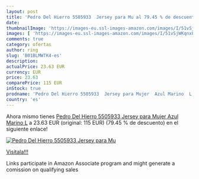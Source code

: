 ```yaml
---
layout: post
title: 'Pedro Del Hierro 5505933  Jersey para Mu al 79.45 % de descuento'
date: 
thumbnailImage: 'https://images-eu.ssl-images-amazon.com/images/I/51vSjWKqnxL._SL200_.jpg'
images: [ 'https://images-eu.ssl-images-amazon.com/images/I/51vSjWKqnxL._SL200_.jpg' ]
comments: true
category: ofertas
author: ring
slug: 'B01BLMWTK4-es'
description:
actualPrice: 23.63 EUR
currency: EUR
price: 23.63
comparePrice: 115 EUR
inStock: true
prodname: 'Pedro Del Hierro 5505933  Jersey para Mujer  Azul Marino  L'
country: 'es'
---
```


Ahora mismo tienes [Pedro Del Hierro 5505933  Jersey para Mujer  Azul Marino  L](https://www.amazon.es/dp/B01BLMWTK4/?tag=tolees-21) a 23.63 EUR (original: 115 EUR) (79.45 %  de descuento) en el siguiente enlace!

[![Pedro Del Hierro 5505933  Jersey para Mu](https://images-eu.ssl-images-amazon.com/images/I/51vSjWKqnxL._SL200_.jpg)](https://www.amazon.es/dp/B01BLMWTK4/?tag=tolees-21)

[Visítala!!!](https://www.amazon.es/dp/B01BLMWTK4/?tag=tolees-21)

Links participate in Amazon Associate program and might generate a comission on qualifying sales
